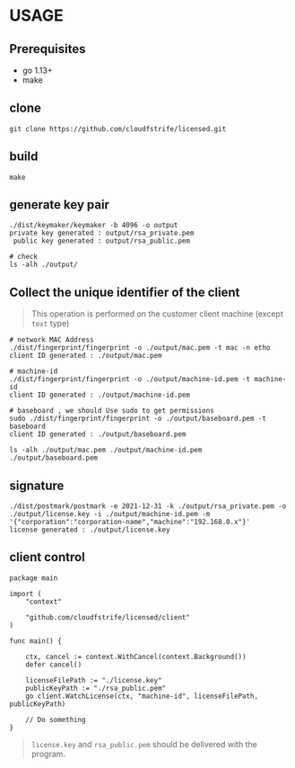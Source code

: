 # USAGE

## Prerequisites

* go 1.13+
* make

## clone

```
git clone https://github.com/cloudfstrife/licensed.git
```

## build

```
make
```

## generate key pair

```
./dist/keymaker/keymaker -b 4096 -o output
private key generated : output/rsa_private.pem
 public key generated : output/rsa_public.pem

# check
ls -alh ./output/
```

## Collect the unique identifier of the client

> This operation is performed on the customer client machine (except `text` type)

```
# network MAC Address
./dist/fingerprint/fingerprint -o ./output/mac.pem -t mac -n etho
client ID generated : ./output/mac.pem

# machine-id
./dist/fingerprint/fingerprint -o ./output/machine-id.pem -t machine-id
client ID generated : ./output/machine-id.pem

# baseboard , we should Use sudo to get permissions
sudo ./dist/fingerprint/fingerprint -o ./output/baseboard.pem -t baseboard
client ID generated : ./output/baseboard.pem

ls -alh ./output/mac.pem ./output/machine-id.pem ./output/baseboard.pem
```

## signature

```
./dist/postmark/postmark -e 2021-12-31 -k ./output/rsa_private.pem -o ./output/license.key -i ./output/machine-id.pem -m '{"corporation":"corporation-name","machine":"192.168.0.x"}'   
license generated : ./output/license.key
```

## client control

```
package main

import (
	"context"

	"github.com/cloudfstrife/licensed/client"
)

func main() {

	ctx, cancel := context.WithCancel(context.Background())
	defer cancel()

	licenseFilePath := "./license.key"
	publicKeyPath := "./rsa_public.pem"
	go client.WatchLicense(ctx, "machine-id", licenseFilePath, publicKeyPath)

	// Do something
}
```

> `license.key` and `rsa_public.pem` should be delivered with the program.
